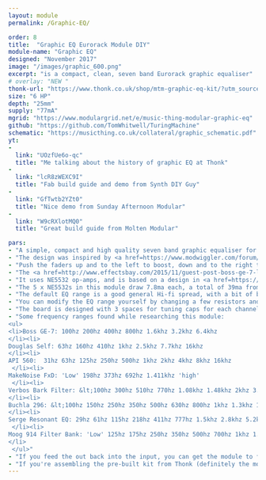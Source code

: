 ```yaml
---
layout: module
permalink: /Graphic-EQ/

order: 8
title:  "Graphic EQ Eurorack Module DIY"
module-name: "Graphic EQ"
designed: "November 2017" 
image: "/images/graphic_600.png" 
excerpt: "is a compact, clean, seven band Eurorack graphic equaliser" 
# overlay: "NEW "
thonk-url: "https://www.thonk.co.uk/shop/mtm-graphic-eq-kit/?utm_source=MTM&utm_campaign=Graphic" 
size: "6 HP"
depth: "25mm"
supply: "77mA"
mgrid: "https://www.modulargrid.net/e/music-thing-modular-graphic-eq"
github: "https://github.com/TomWhitwell/TuringMachine"
schematic: "https://musicthing.co.uk/collateral/graphic_schematic.pdf"
yt:
- 
  link: "UOzfUe6o-qc"
  title: "Me talking about the history of graphic EQ at Thonk"
-  
  link: "lcR8zWEXC9I"
  title: "Fab build guide and demo from Synth DIY Guy"
-  
  link: "GfTwtb2YZt0"
  title: "Nice demo from Sunday Afternoon Modular"
-  
  link: "W9cRXlotMQ0"
  title: "Great build guide from Molten Modular"

pars:
- "A simple, compact and high quality seven band graphic equaliser for Eurorack. Inspired by the Boss GE-7 pedal, but with pristine low-noise circuitry and a much broader frequency range."
- "The design was inspired by <a href=https://www.modwiggler.com/forum/viewtopic.php?p=1637717#1637717>this post by rhizomatik on ModWiggler</a>, which suggested building an EQ based on the Boss pedal."
- "Push the faders up and to the left to boost, down and to the right to cut. By the time I realised that 'up and right' might feel more logical, it was too late"
- "The <a href=http://www.effectsbay.com/2015/11/guest-post-boss-ge-7-low-noise-modification/>problem with the Boss GE-7</a> is noise. A 7-band equaliser needs at least 9 op-amps. In 1981 when the GE-7 was designed, op-amps used a fair amount of power. To get the pedal working from a 9v battery, the designers used TL022 chips, which drew just 10mA in total, but have pretty poor noise specifications. Cutting frequencies works fine, but boosting high frequencies adds a lot of hiss. This module is much quieter."
- "It uses NE5532 op-amps, and is based on a design in <a href=https://amzn.to/2wTCfmn>Douglas Self's masterful 'Small Signal Audio Design'</a>. The 5532 isn't some boutique audiophile chip, but it's clean and works really well in this context."
- "The 5 x NE5532s in this module draw 7.8ma each, a total of 39ma from the chips, generating a little bit of warmth - you might be able to feel it on the panel. With 7 x LEDs, total current draw is around 77ma. If you're worried about current draw, you can you can pull the LEDs out of their sockets in the sliders and replace them as you like. If you're really worried, you could pull out the LEDs and replace the 5532s with TL072s, which would reduce the draw to just 14mA."
- "The default EQ range is a good general Hi-fi spread, with a bit of bass-shaping and a wide 16khz boost to add 'air'."
- "You can modify the EQ range yourself by changing a few resistors and capacitors. If you want to do this, find an '<a href=https://www.ebay.co.uk/sch/i.html?_nkw=0805+resistor+capacitor&_sacat=0>0805 Resistor and Capacitor Sample Book</a>' from EBay. Calculating the ranges is fiddly: you want to select a frequency, a gain range, and a Q (width of the band) and obviously they're all interdependent."
- "The board is designed with 3 spaces for tuning caps for each channel, so you have space to experiment, combining caps to find precise values. Many are left empty in the default build."
- "Some frequency ranges found while researching this module:
<ul>
<li>Boss GE-7: 100hz 200hz 400hz 800hz 1.6khz 3.2khz 6.4khz
</li><li>
Douglas Self: 63hz 160hz 410hz 1khz 2.5khz 7.7khz 16khz
</li><li> 
API 560:  31hz 63hz 125hz 250hz 500hz 1khz 2khz 4khz 8khz 16khz
 </li><li>
MakeNoise FxD: 'Low' 198hz 373hz 692hz 1.411khz 'high' 
 </li><li>
Verbos Bark Filter: &lt;100hz 300hz 510hz 770hz 1.08khz 1.48khz 2khz 3.7khz 5.3khz 7.7khz &gt;10.5k  
</li><li>
Buchla 296: &lt;100hz 150hz 250hz 350hz 500hz 630hz 800hz 1khz 1.3khz 1.6khz 2khz 2.6khz 3.5khz 5khz 8khz &gt;10k  
</li><li>
Serge Resonant EQ: 29hz 61hz 115hz 218hz 411hz 777hz 1.5khz 2.8khz 5.2khz 11khz 
 </li><li>
Moog 914 Filter Bank: 'Low' 125hz 175hz 250hz 350hz 500hz 700hz 1khz 1.4khz 2khz 2.8khz 4khz 5.6khz 'high'
</li>
 </ul>"
- "If you feed the out back into the input, you can get the module to feedback, oscillating at the centre frequencies (find out if your components match the calculations)"
- "If you're assembling the pre-built kit from Thonk (definitely the most sensible way to go) make sure you follow the instructions carefully - this is a dense board, so you're working around some tiny components."
---
```



